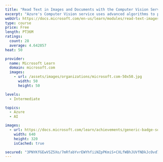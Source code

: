 ```yaml
---
title: "Read Text in Images and Documents with the Computer Vision Service"
excerpt: "Azure's Computer Vision service uses advanced algorithms to process images and return information based on the visual features you're interested in. This module teaches you how to use the Azure Computer Vision's OCR API and Read API."
webUrl: https://docs.microsoft.com/en-us/learn/modules/read-text-images-documents-with-computer-vision-service/
type: course
price: Free
length: PT36M
ratings:
  count: 28
  average: 4.642857
heat: 50

provider:
  name: Microsoft Learn
  domain: microsoft.com
  images:
    - url: /assets/images/organizations/microsoft.com-50x50.jpg
      width: 50
      height: 50

levels:
  - Intermediate

topics:
  - Azure
  - AI

images:
  - url: https://docs.microsoft.com/learn/achievements/generic-badge-social.png
    width: 640
    height: 320
    isCached: true

secured: "3PNYKfGEwVSZ5Xo/7mRfabYvrEWYhfiiNZpPKmiS+CXLfWBhJUVfNDkJcOvd7mqs6JFk7UiXOBPsB3AXK2ZMWTmVs6nF4IwvQcOpKW6wlsAohPltPyaLBQxQs8EuxTNj1YnYao/VZcsy1olmM9efqfrBDFXxMw9PfNNXA/urNOmN1/HwZesoPFt4dvtz/2g2FF22IGDHb8aF3CEu3yARe4gaOVSeD5F6HW8X0hpLqISnhBDnpDgnkPGJE3hwgvyRkjZeCht2MQkyLuWRuGqBOj8p29vb+EGSworAcThDTmr8ug9KVsZPIjkm40NWMuUG5rFh6d94oD805dF15jB87r5oEKXFZrjLr11NLcOcYWKFRcQXDSsi3oUEEx0DxKg+cLI9xvHufO32hr/bfg4+Yh3SFyZYE5AWNfNs6eWpQik=;SzXP+5B4tGvl7iep5d/6pw=="
---
```



